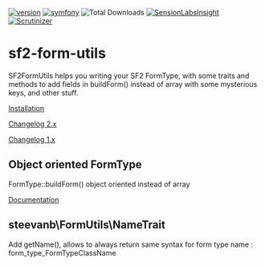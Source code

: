 [![version](https://img.shields.io/badge/version-2.0.1-green.svg)](https://github.com/steevanb/sf2-form-utils/tree/2.0.1)
[![symfony](https://img.shields.io/badge/symfony-%3E%3D%202.3-blue.svg)](https://symfony.com/)
![Total Downloads](https://poser.pugx.org/steevanb/sf2-form-utils/downloads)
[![SensionLabsInsight](https://img.shields.io/badge/SensionLabsInsight-platinum-brightgreen.svg)](https://insight.sensiolabs.com/projects/0f599bbe-1431-4f4c-aa7a-2b25c4c121df/analyses/25)
[![Scrutinizer](https://img.shields.io/badge/scrutinizer-10%2F10-brightgreen.svg)](https://scrutinizer-ci.com/g/steevanb/sf2-form-utils/)

sf2-form-utils
==============

SF2FormUtils helps you writing your SF2 FormType, with some traits and methods to add fields in buildForm() instead of array with some mysterious keys, and other stuff.

[Installation](Documentation/installation.md)

[Changelog 2.x](Documentation/changelog_2_x.md)

[Changelog 1.x](Documentation/changelog_1_x.md)

Object oriented FormType
------------------------

FormType::buildForm() object oriented instead of array

[Documentation](Documentation/optionsbuilder.md)

steevanb\FormUtils\NameTrait
------------------------------

Add getName(), allows to always return same syntax for form type name : form_type_FormTypeClassName
